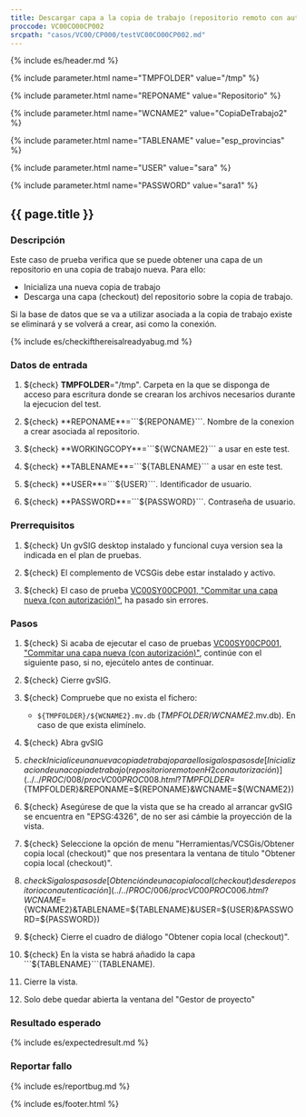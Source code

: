 ```yaml
---
title: Descargar capa a la copia de trabajo (repositorio remoto con autorización).
proccode: VC00CO00CP002
srcpath: "casos/VC00/CP000/testVC00CO00CP002.md"
---
```


{% include es/header.md %}

{% include parameter.html name="TMPFOLDER" value="/tmp" %}

{% include parameter.html name="REPONAME" value="Repositorio" %}

{% include parameter.html name="WCNAME2" value="CopiaDeTrabajo2" %}

{% include parameter.html name="TABLENAME" value="esp_provincias" %}

{% include parameter.html name="USER" value="sara" %}

{% include parameter.html name="PASSWORD" value="sara1" %}


## {{ page.title }}

### Descripción

Este caso de prueba verifica que se puede obtener una capa de un repositorio en una copia de trabajo nueva. Para ello:
* Inicializa una nueva copia de trabajo
* Descarga una capa (checkout) del repositorio sobre la copia de trabajo.

Si la base de datos que se va a utilizar asociada a la copia de 
trabajo existe se eliminará y se volverá a crear, asi como la conexión.

{% include es/checkifthereisalreadyabug.md %}

### Datos de entrada

1. ${check} **TMPFOLDER**="/tmp". Carpeta en la que se disponga de acceso para escritura donde
   se crearan los archivos necesarios durante la ejecucion del test.

2. ${check} **REPONAME**=```${REPONAME}```. Nombre de la conexion a crear asociada al repositorio.

3. ${check} **WORKINGCOPY**=```${WCNAME2}``` a usar en este test. 

4. ${check} **TABLENAME**=```${TABLENAME}``` a usar en este test. 

5. ${check} **USER**=```${USER}```. Identificador de usuario.

6. ${check} **PASSWORD**=```${PASSWORD}```. Contraseña de usuario.

### Prerrequisitos

1. ${check} Un gvSIG desktop instalado y funcional cuya version sea la indicada en el plan de pruebas.

2. ${check} El complemento de VCSGis debe estar instalado y activo.

3. ${check} El caso de prueba [VC00SY00CP001, "Commitar una capa nueva (con autorización)"](../../SY00/CP001/testVC00SY00CP001.md),
   ha pasado sin errores. 

### Pasos

1. ${check} Si acaba de ejecutar el caso de pruebas 
   [VC00SY00CP001, "Commitar una capa nueva (con autorización)"](../../SY00/CP001/testVC00SY00CP001.md), 
   continúe con el siguiente paso, si no, ejecútelo antes de continuar. 
   
2. ${check} Cierre gvSIG.

3. ${check} Compruebe que no exista el fichero:
   * ```${TMPFOLDER}/${WCNAME2}.mv.db``` (*TMPFOLDER*/*WCNAME2*.mv.db).
   En caso de que exista elimínelo.

4. ${check} Abra gvSIG

5. ${check} Inicialice una nueva copia de trabajo para ello siga los pasos de [Inicializacion de una copia de trabajo (repositorio remoto en H2 con autorización)](../../PROC/008/procVC00PROC008.html?TMPFOLDER=${TMPFOLDER}&REPONAME=${REPONAME}&WCNAME=${WCNAME2})

6. ${check} Asegúrese de que la vista que se ha creado al arrancar gvSIG se encuentra en "EPSG:4326", de no ser asi cámbie la proyección de la vista.

7. ${check} Seleccione la opción de menu "Herramientas/VCSGis/Obtener copia local (checkout)" que nos presentara la ventana de titulo "Obtener copia local (checkout)".

8. ${check} Siga los pasos de [Obtención de una copia local (checkout) desde repositorio con autenticación](../../PROC/006/procVC00PROC006.html?WCNAME=${WCNAME2}&TABLENAME=${TABLENAME}&USER=${USER}&PASSWORD=${PASSWORD})

9. ${check} Cierre el cuadro de diálogo "Obtener copia local (checkout)".

10. ${check} En la vista se habrá añadido la capa ```${TABLENAME}```(TABLENAME).

11. Cierre la vista.

12. Solo debe quedar abierta la ventana del "Gestor de proyecto"

### Resultado esperado

{% include es/expectedresult.md %}

### Reportar fallo

{% include es/reportbug.md %}

{% include es/footer.html %}
